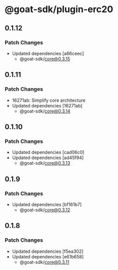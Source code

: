 # @goat-sdk/plugin-erc20

## 0.1.12

### Patch Changes

- Updated dependencies [a66ceec]
  - @goat-sdk/core@0.3.15

## 0.1.11

### Patch Changes

- 16271ab: Simplify core architecture
- Updated dependencies [16271ab]
  - @goat-sdk/core@0.3.14

## 0.1.10

### Patch Changes

- Updated dependencies [cad06c0]
- Updated dependencies [ad45f94]
  - @goat-sdk/core@0.3.13

## 0.1.9

### Patch Changes

- Updated dependencies [bf161b7]
  - @goat-sdk/core@0.3.12

## 0.1.8

### Patch Changes

- Updated dependencies [f5ea302]
- Updated dependencies [e61b658]
  - @goat-sdk/core@0.3.11

